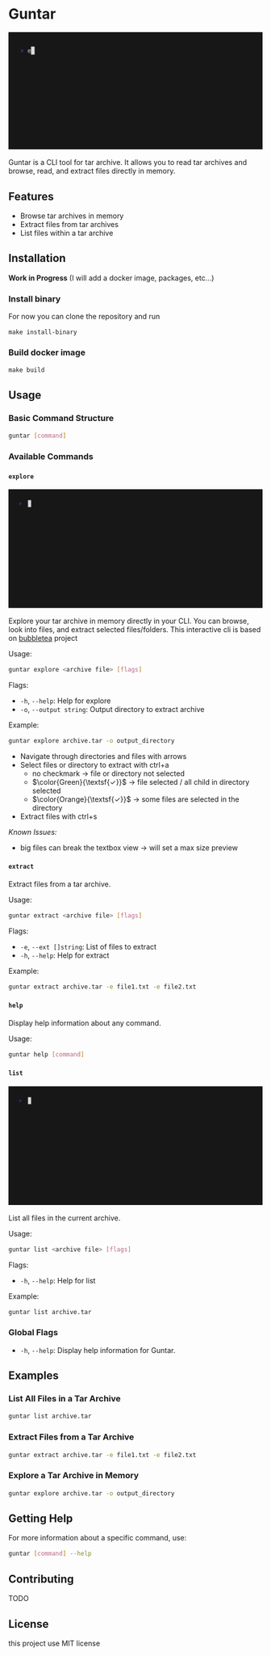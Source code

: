 # Guntar

![Alt Text](./vhs/intro.gif)

Guntar is a CLI tool for tar archive. It allows you to read tar archives and browse, read, and extract files directly in memory.

## Features

- Browse tar archives in memory
- Extract files from tar archives
- List files within a tar archive


## Installation

__Work in Progress__ (I will add a docker image, packages, etc...)

### Install binary
For now you can clone the repository and run

```
make install-binary
```

### Build docker image

```
make build
```

## Usage

### Basic Command Structure

```sh
guntar [command]
```

### Available Commands

#### `explore`

![Alt Text](./vhs/explore.gif)

Explore your tar archive in memory directly in your CLI. You can browse, look into files, and extract selected files/folders.
This interactive cli is based on [bubbletea](https://github.com/charmbracelet/bubbletea) project

Usage:
```sh
guntar explore <archive file> [flags]
```

Flags:
- `-h`, `--help`: Help for explore
- `-o`, `--output string`: Output directory to extract archive

Example:
```sh
guntar explore archive.tar -o output_directory
```

- Navigate through directories and files with arrows
- Select files or directory to extract with ctrl+a
    - no checkmark -> file or directory not selected
    - $\color{Green}{\textsf{✓}}$ -> file selected / all child in directory selected
    - $\color{Orange}{\textsf{✓}}$ -> some files are selected in the directory
- Extract files with ctrl+s

_Known Issues:_
- big files can break the textbox view -> will set a max size preview


#### `extract`
Extract files from a tar archive.

Usage:
```sh
guntar extract <archive file> [flags]
```

Flags:
- `-e`, `--ext []string`: List of files to extract
- `-h`, `--help`: Help for extract

Example:
```sh
guntar extract archive.tar -e file1.txt -e file2.txt
```

#### `help`
Display help information about any command.

Usage:
```sh
guntar help [command]
```

#### `list`
![Alt Text](./vhs/list.gif)

List all files in the current archive.

Usage:
```sh
guntar list <archive file> [flags]
```

Flags:
- `-h`, `--help`: Help for list

Example:
```sh
guntar list archive.tar
```

### Global Flags

- `-h`, `--help`: Display help information for Guntar.

## Examples

### List All Files in a Tar Archive

```sh
guntar list archive.tar
```

### Extract Files from a Tar Archive

```sh
guntar extract archive.tar -e file1.txt -e file2.txt
```

### Explore a Tar Archive in Memory

```sh
guntar explore archive.tar -o output_directory
```

## Getting Help

For more information about a specific command, use:

```sh
guntar [command] --help
```

## Contributing

TODO

## License

this project use MIT license